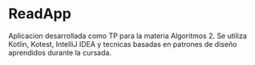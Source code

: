 # ReadApp
Aplicacion desarrollada como TP para la materia Algoritmos 2. Se utiliza Kotlin, Kotest, IntelliJ IDEA y tecnicas basadas en patrones de diseño aprendidos durante la cursada.
